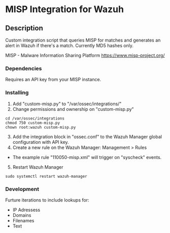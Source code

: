 # MISP Integration for Wazuh

## Description

Custom integration script that queries MISP for matches and generates an alert in Wazuh if there's a match. Currently MD5 hashes only.

MISP - Malware Information Sharing Platform
https://www.misp-project.org/

### Dependencies

Requires an API key from your MISP instance.

### Installing

1. Add "custom-misp.py" to "/var/ossec/integrations/"
2. Change permissions and ownership on "custom-misp.py" 
```
cd /var/ossec/integrations
chmod 750 custom-misp.py
chown root:wazuh custom-misp.py
```
3. Add the integration block in "ossec.conf" to the Wazuh Manager global configuration with API key.
4. Create a new rule on the Wazuh Manager: Management > Rules
 - The example rule "110050-misp.xml" will trigger on "syscheck" events.
5. Restart Wazuh Manager
```
sudo systemctl restart wazuh-manager
```

### Development
Furture iterations to include lookups for:
- IP Adressess
- Domains
- Filenames
- Text